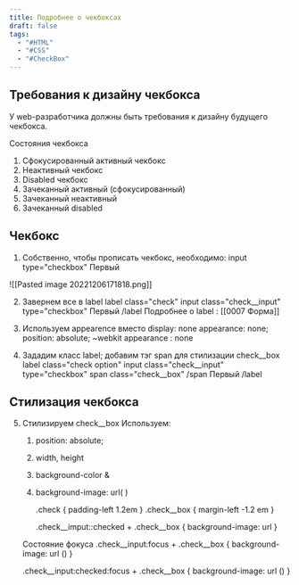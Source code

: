 ```yaml
---
title: Подробнее о чекбоксах
draft: false
tags:
  - "#HTML"
  - "#CSS"
  - "#CheckBox"
---
```

## Требования к дизайну чекбокса

У web-разработчика должны быть требования к дизайну будущего чекбокса.

Состояния чекбокса
1. Сфокусированный активный чекбокс
2. Неактивный чекбокс
3. Disabled чекбокс
4. Зачеканный активный (сфокусированный)
5. Зачеканный неактивный
6. Зачеканный disabled

## Чекбокс

1. Собственно, чтобы прописать чекбокс, необходимо:
	input type="checkbox"
	Первый

![[Pasted image 20221206171818.png]]

2. Завернем все в label
	label class="check"
	input class="check__input" type="checkbox"
	Первый
	/label
Подробнее о label : [[0007 Форма]]

3. Используем appearence вместо display: none
	appearance: none;
	position: absolute;
	~webkit appearance : none

4. Зададим класс label; добавим тэг span для стилизации check__box
	label class="check option"
	input class="check__input" type="checkbox"
	span class="check__box" /span
	Первый
	/label

## Стилизация чекбокса

5. Стилизируем check__box
	Используем:
	1. position: absolute;
	2. width, height
	3. background-color &
	4. background-image: url( )
	
		.check {
		 padding-left 1.2em
		 }
		.check__box {
		 margin-left -1.2 em
		 }
		 
		.check__imput::checked + .check__box {
		 background-image: url
		 }
		 
	Состояние фокуса
	  .check__input:focus + .check__box {
		  background-image: url ()
		  }

	  .check__input:checked:focus + .check__box {
	         background-image: url ()
	         }